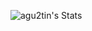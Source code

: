 ![agu2tin's Stats](https://github-readme-stats.vercel.app/api?username=agu2tin&theme=vue-dark&show_icons=true&hide_border=true&count_private=true)
